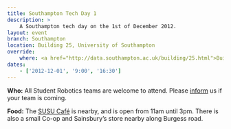 ```yaml
---
title: Southampton Tech Day 1
description: >
    A Southampton tech day on the 1st of December 2012.
layout: event
branch: Southampton
location: Building 25, University of Southampton
override:
    where: <a href="http://data.southampton.ac.uk/building/25.html">Building 25</a>, University of Southampton Highfield Campus
dates:
    - ['2012-12-01', '9:00', '16:30']
---
```


**Who:** All Student Robotics teams are welcome to attend. Please [inform](/about/contactus) us if your team is coming.

**Food:** The [SUSU Café](http://www.susu.org/cafe/) is nearby, and is open from 11am until 3pm. There is also a small Co-op and Sainsbury’s store nearby along Burgess road.
